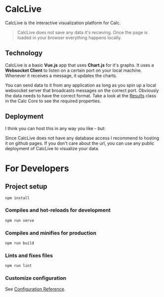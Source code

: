 # CalcLive

CalcLive is the interactive visualization platform for Calc.

> CalcLive does not save any data it's recieving. Once the page is loaded in your browser everything happens locally.

## Technology

CalcLive is a basic **Vue.js** app that uses **Chart.js** for it's graphs. It uses a **Websocket Client** to listen on a certain port on your local machine.
Whenever it receives a message, it updates the charts.

You can send data to it from any application as long as you spin up a local websocket server
that broadcasts messages on the correct port. Obviously the data needs to have the correct format.
Take a look at the [Results](https://github.com/herzogdemeuron/calc/blob/master/Core/Core/Objects/DataStructures.cs) class in the Calc Core to see the required properties.

## Deployment

I think you can host this in any way you like - but:

Since CalcLive does not have any database access I recommend to hosting it on github pages.
If you don't care about the url, you can use any public deployment of CalcLive to visualize your data.

# For Developers

## Project setup
```
npm install
```

### Compiles and hot-reloads for development
```
npm run serve
```

### Compiles and minifies for production
```
npm run build
```

### Lints and fixes files
```
npm run lint
```

### Customize configuration
See [Configuration Reference](https://cli.vuejs.org/config/).

